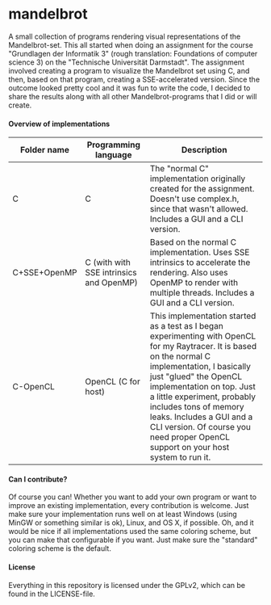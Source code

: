 mandelbrot
==========

A small collection of programs rendering visual representations of the Mandelbrot-set.
This all started when doing an assignment for the course "Grundlagen der Informatik 3" (rough translation: Foundations of computer science 3) on the "Technische Universität Darmstadt". The assignment involved creating a program to visualize the Mandelbrot set using C, and then, based on that program, creating a SSE-accelerated version.
Since the outcome looked pretty cool and it was fun to write the code, I decided to share the results along with all other Mandelbrot-programs that I did or will create.

#### Overview of implementations ####
Folder name  | Programming language | Description |
------------ | -------------------- | ----------- |
C            | C                    | The "normal C" implementation originally created for the assignment. Doesn't use complex.h, since that wasn't allowed. Includes a GUI and a CLI version.
C+SSE+OpenMP | C (with with SSE intrinsics and OpenMP) | Based on the normal C implementation. Uses SSE intrinsics to accelerate the rendering. Also uses OpenMP to render with multiple threads. Includes a GUI and a CLI version.
C-OpenCL     | OpenCL (C for host)  | This implementation started as a test as I began experimenting with OpenCL for my Raytracer. It is based on the normal C implementation, I basically just "glued" the OpenCL implementation on top. Just a little experiment, probably includes tons of memory leaks. Includes a GUI and a CLI version. Of course you need proper OpenCL support on your host system to run it.

#### Can I contribute? ####
Of course you can! Whether you want to add your own program or want to improve an existing implementation, every contribution is welcome. Just make sure your implementation runs well on at least Windows (using MinGW or something similar is ok), Linux, and OS X, if possible.
Oh, and it would be nice if all implementations used the same coloring scheme, but you can make that configurable if you want. Just make sure the "standard" coloring scheme is the default.

#### License ####

Everything in this repository is licensed under the GPLv2, which can be found in the LICENSE-file.
